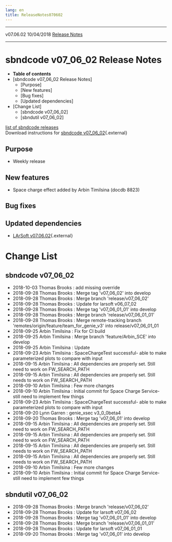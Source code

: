 ```yaml
---
lang: en
title: ReleaseNotes070602
---
```


  ----------- ------------ -- -- ------------------------------------------------------
  v07.06.02   10/04/2018         [Release Notes](ReleaseNotes070602.html)
  ----------- ------------ -- -- ------------------------------------------------------



sbndcode v07\_06\_02 Release Notes
======================================================================================

-   **Table of contents**
-   [sbndcode v07\_06\_02 Release
    Notes]
    -   [Purpose]
    -   [New features]
    -   [Bug fixes]
    -   [Updated dependencies]
-   [Change List]
    -   [sbndcode v07\_06\_02]
    -   [sbndutil v07\_06\_02]

[list of sbndcode
releases](List_of_SBND_code_releases.html)\
Download instructions for [sbndcode
v07\_06\_02](http://scisoft.fnal.gov/scisoft/bundles/sbnd/v07_06_02/sbndcode-v07_06_02.html){.external}



Purpose
----------------------------------

-   Weekly release



New features
--------------------------------------------

-   Space charge effect added by Arbin Timilsina (docdb 8823)



Bug fixes
--------------------------------------



Updated dependencies
------------------------------------------------------------

-   [LArSoft
    v07.06.02](https://cdcvs.fnal.gov/redmine/projects/larsoft/wiki/ReleaseNotes070602){.external}



Change List
==========================================



sbndcode v07\_06\_02
----------------------------------------------------------

-   2018-10-03 Thomas Brooks : add missing override
-   2018-09-28 Thomas Brooks : Merge tag \'v07\_06\_02\' into develop
-   2018-09-28 Thomas Brooks : Merge branch \'release/v07\_06\_02\'
-   2018-09-28 Thomas Brooks : Update for larsoft v06\_07\_02
-   2018-09-28 Thomas Brooks : Merge tag \'v07\_06\_01\_01\' into
    develop
-   2018-09-28 Thomas Brooks : Merge branch \'release/v07\_06\_01\_01\'
-   2018-09-28 Thomas Brooks : Merge remote-tracking branch
    \'remotes/origin/feature/team\_for\_genie\_v3\' into
    release/v07\_06\_01\_01
-   2018-09-25 Arbin Timilsina : Fix for CI build
-   2018-09-25 Arbin Timilsina : Merge branch \'feature/Arbin\_SCE\'
    into develop
-   2018-09-25 Arbin Timilsina : Update
-   2018-09-23 Arbin Timilsina : SpaceChargeTest successful- able to
    make parameterized plots to compare with input
-   2018-09-15 Arbin Timilsina : All dependencies are properly set.
    Still need to work on FW\_SEARCH\_PATH
-   2018-09-15 Arbin Timilsina : All dependencies are properly set.
    Still needs to work on FW\_SEARCH\_PATH
-   2018-09-10 Arbin Timilsina : Few more changes
-   2018-09-10 Arbin Timilsina : Initial commit for Space Charge
    Service- still need to implement few things
-   2018-09-23 Arbin Timilsina : SpaceChargeTest successful- able to
    make parameterized plots to compare with input
-   2018-09-20 Lynn Garren : genie\_xsec v3\_0\_0beta4
-   2018-09-20 Thomas Brooks : Merge tag \'v07\_06\_01\' into develop
-   2018-09-15 Arbin Timilsina : All dependencies are properly set.
    Still need to work on FW\_SEARCH\_PATH
-   2018-09-15 Arbin Timilsina : All dependencies are properly set.
    Still need to work on FW\_SEARCH\_PATH
-   2018-09-15 Arbin Timilsina : All dependencies are properly set.
    Still needs to work on FW\_SEARCH\_PATH
-   2018-09-15 Arbin Timilsina : All dependencies are properly set.
    Still needs to work on FW\_SEARCH\_PATH
-   2018-09-10 Arbin Timilsina : Few more changes
-   2018-09-10 Arbin Timilsina : Initial commit for Space Charge
    Service- still need to implement few things



sbndutil v07\_06\_02
----------------------------------------------------------

-   2018-09-28 Thomas Brooks : Merge branch \'release/v07\_06\_02\'
-   2018-09-28 Thomas Brooks : Update for larsoft v07\_06\_02
-   2018-09-28 Thomas Brooks : Merge tag \'v07\_06\_01\_01\' into
    develop
-   2018-09-28 Thomas Brooks : Merge branch \'release/v07\_06\_01\_01\'
-   2018-09-28 Thomas Brooks : Update for larsoft v07\_06\_01\_01
-   2018-09-20 Thomas Brooks : Merge tag \'v07\_06\_01\' into develop
